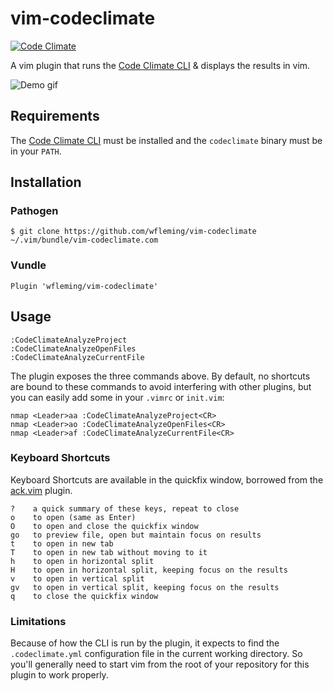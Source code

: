 # vim-codeclimate

[![Code Climate](https://codeclimate.com/github/wfleming/vim-codeclimate/badges/gpa.svg)](https://codeclimate.com/github/wfleming/vim-codeclimate)

A vim plugin that runs the [Code Climate CLI][cli] & displays the results in vim.

![Demo gif](https://github.com/wfleming/vim-codeclimate/wiki/images/demo.gif)

## Requirements

The [Code Climate CLI][cli] must be installed and the `codeclimate` binary must be in your `PATH`.

## Installation

### Pathogen

```
$ git clone https://github.com/wfleming/vim-codeclimate ~/.vim/bundle/vim-codeclimate.com
```

### Vundle

```
Plugin 'wfleming/vim-codeclimate'
```

## Usage

```
:CodeClimateAnalyzeProject
:CodeClimateAnalyzeOpenFiles
:CodeClimateAnalyzeCurrentFile
```

The plugin exposes the three commands above.
By default, no shortcuts are bound to these commands to avoid interfering with other plugins, but you can easily add some in your `.vimrc` or `init.vim`:

```
nmap <Leader>aa :CodeClimateAnalyzeProject<CR>
nmap <Leader>ao :CodeClimateAnalyzeOpenFiles<CR>
nmap <Leader>af :CodeClimateAnalyzeCurrentFile<CR>
```

### Keyboard Shortcuts

Keyboard Shortcuts are available in the quickfix window, borrowed from the [ack.vim][ackvim] plugin.

```
?    a quick summary of these keys, repeat to close
o    to open (same as Enter)
O    to open and close the quickfix window
go   to preview file, open but maintain focus on results
t    to open in new tab
T    to open in new tab without moving to it
h    to open in horizontal split
H    to open in horizontal split, keeping focus on the results
v    to open in vertical split
gv   to open in vertical split, keeping focus on the results
q    to close the quickfix window
```

### Limitations

Because of how the CLI is run by the plugin, it expects to find the `.codeclimate.yml` configuration file in the current working directory.
So you'll generally need to start vim from the root of your repository for this plugin to work properly.

[cli]: https://github.com/codeclimate/codeclimate
[ackvim]: https://github.com/mileszs/ack.vim
